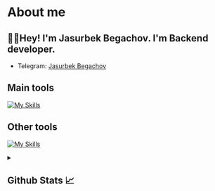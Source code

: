 # About me
<p><h2>👋🏻Hey! I'm Jasurbek Begachov. I'm Backend developer.</h2></p>

- Telegram:                           [Jasurbek Begachov](https://t.me/IPOHNI_16PRO)
## Main tools
[![My Skills](https://skillicons.dev/icons?i=python,html,css)](https://skillicons.dev)

## Other tools
[![My Skills](https://skillicons.dev/icons?i=git,github,vscode,pycharm)](https://skillicons.dev)

<details>
  <summary><b><h2>Github Stats 📈 <h2></b></summary>
  <a href="https://github.com/jasurbekbegachov">
    <p align="left">
      <img src="https://github-profile-summary-cards.vercel.app/api/cards/profile-details?username=jasurbekbegachov&theme=github_dark">
      <img align="left" src="https://github-profile-summary-cards.vercel.app/api/cards/stats?username=jasurbekbegachov&theme=github_dark">
      <img align="left" src="https://github-profile-summary-cards.vercel.app/api/cards/productive-time?username=jasurbekbegachov&theme=github_dark&utcOffset=5"><br>
    </p>
  </a> 
</details>
